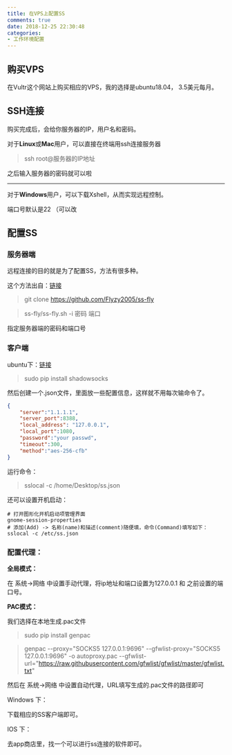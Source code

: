```yaml
---
title: 在VPS上配置SS
comments: true
date: 2018-12-25 22:30:48
categories:
- 工作环境配置
---
```


## 购买VPS

在Vultr这个网站上购买相应的VPS，我的选择是ubuntu18.04， 3.5美元每月。

## SSH连接

购买完成后，会给你服务器的IP，用户名和密码。

对于**Linux**或**Mac**用户，可以直接在终端用ssh连接服务器

> ssh root@服务器的IP地址

之后输入服务器的密码就可以啦

---

对于**Windows**用户，可以下载Xshell，从而实现远程控制。

端口号默认是22 （可以改

## 配置SS

### 服务器端

远程连接的目的就是为了配置SS，方法有很多种。

这个方法出自：[链接](http://blog.51cto.com/13940125/2165848)

> git clone https://github.com/Flyzy2005/ss-fly

> ss-fly/ss-fly.sh -i 密码 端口

指定服务器端的密码和端口号

### 客户端

ubuntu下：[链接](https://blog.csdn.net/johinieli/article/details/79594954)

> sudo pip install shadowsocks

然后创建一个.json文件，里面放一些配置信息，这样就不用每次输命令了。

```json
{
    "server":"1.1.1.1",
    "server_port":8388,
    "local_address": "127.0.0.1",
    "local_port":1080,
    "password":"your passwd",
    "timeout":300,
    "method":"aes-256-cfb"
}
```

运行命令：
> sslocal -c /home/Desktop/ss.json

还可以设置开机启动：
```
# 打开图形化开机启动项管理界面
gnome-session-properties
# 添加(Add) -> 名称(name)和描述(comment)随便填，命令(Command)填写如下： 
sslocal -c /etc/ss.json
```

### 配置代理：

**全局模式：**

在 系统->网络 中设置手动代理，将ip地址和端口设置为127.0.0.1 和 之前设置的端口号。

**PAC模式：**

我们选择在本地生成.pac文件

> sudo pip install genpac

>genpac --proxy="SOCKS5 127.0.0.1:9696" --gfwlist-proxy="SOCKS5 127.0.0.1:9696" -o autoproxy.pac --gfwlist-url="https://raw.githubusercontent.com/gfwlist/gfwlist/master/gfwlist.txt"
 
然后在 系统->网络 中设置自动代理，URL填写生成的.pac文件的路径即可


Windows 下：

下载相应的SS客户端即可。


IOS 下：

去app商店里，找一个可以进行ss连接的软件即可。